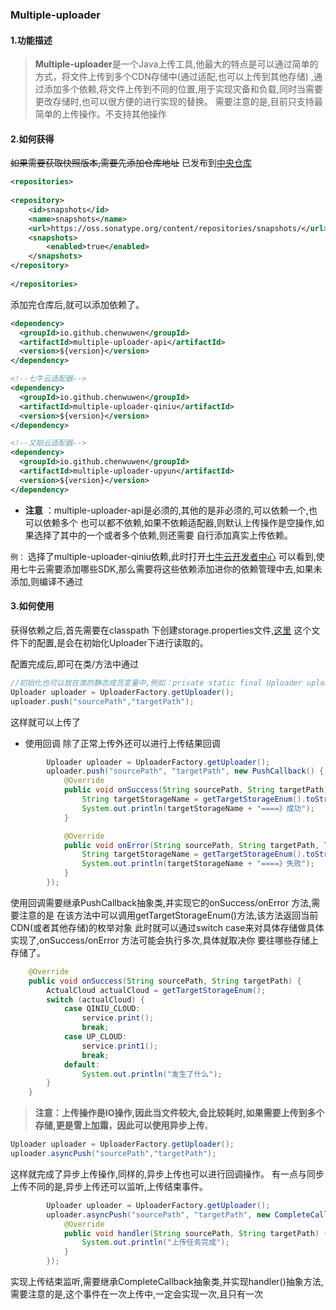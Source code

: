 ### Multiple-uploader

#### 1.功能描述
>**Multiple-uploader**是一个Java上传工具,他最大的特点是可以通过简单的方式，将文件上传到多个CDN存储中(通过适配,也可以上传到其他存储)
,通过添加多个依赖,将文件上传到不同的位置,用于实现灾备和负载,同时当需要更改存储时,也可以很方便的进行实现的替换。
需要注意的是,目前只支持最简单的上传操作。不支持其他操作

#### 2.如何获得
~~如果需要获取快照版本,需要先添加仓库地址~~  已发布到[中央仓库](https://mvnrepository.com/chenwuwen)
```xml
<repositories>
 
<repository>
    <id>snapshots</id>
    <name>snapshots</name>
    <url>https://oss.sonatype.org/content/repositories/snapshots/</url>
    <snapshots>
        <enabled>true</enabled>
    </snapshots>
</repository>
 
</repositories>
```
添加完仓库后,就可以添加依赖了。

```xml
<dependency>
  <groupId>io.github.chenwuwen</groupId>
  <artifactId>multiple-uploader-api</artifactId>
  <version>${version}</version>
</dependency>

<!--七牛云适配器-->
<dependency>
  <groupId>io.github.chenwuwen</groupId>
  <artifactId>multiple-uploader-qiniu</artifactId>
  <version>${version}</version>
</dependency>

<!--又拍云适配器-->
<dependency>
  <groupId>io.github.chenwuwen</groupId>
  <artifactId>multiple-uploader-upyun</artifactId>
  <version>${version}</version>
</dependency>

```

- **注意** ：multiple-uploader-api是必须的,其他的是非必须的,可以依赖一个,也可以依赖多个
也可以都不依赖,如果不依赖适配器,则默认上传操作是空操作,如果选择了其中的一个或者多个依赖,则还需要
自行添加真实上传依赖。

`例：`
选择了multiple-uploader-qiniu依赖,此时打开[七牛云开发者中心](https://developer.qiniu.com/kodo/sdk/1239/java)
可以看到,使用七牛云需要添加哪些SDK,那么需要将这些依赖添加进你的依赖管理中去,如果未添加,则编译不通过


#### 3.如何使用
获得依赖之后,首先需要在classpath 下创建storage.properties文件,[这里](https://github.com/chenwuwen/multiple-uploader/blob/master/storage.properties)
这个文件下的配置,是会在初始化Uploader下进行读取的。

配置完成后,即可在类/方法中通过

```java
//初始化也可以放在类的静态成员变量中,例如：private static final Uploader uploader = UploaderFactory.getUploader();
Uploader uploader = UploaderFactory.getUploader();
uploader.push("sourcePath","targetPath");
```

这样就可以上传了

- 使用回调
除了正常上传外还可以进行上传结果回调
```java
        Uploader uploader = UploaderFactory.getUploader();
        uploader.push("sourcePath", "targetPath", new PushCallback() {
            @Override
            public void onSuccess(String sourcePath, String targetPath) {
                String targetStorageName = getTargetStorageEnum().toString();
                System.out.println(targetStorageName + "====》成功");
            }

            @Override
            public void onError(String sourcePath, String targetPath, Throwable throwable) {
                String targetStorageName = getTargetStorageEnum().toString();
                System.out.println(targetStorageName + "====》失败");
            }
        });
```

使用回调需要继承PushCallback抽象类,并实现它的onSuccess/onError 方法,需要注意的是
在该方法中可以调用getTargetStorageEnum()方法,该方法返回当前CDN(或者其他存储)的枚举对象
此时就可以通过switch case来对具体存储做具体实现了,onSuccess/onError 方法可能会执行多次,具体就取决你
要往哪些存储上存储了。
```java
    @Override
    public void onSuccess(String sourcePath, String targetPath) {
        ActualCloud actualCloud = getTargetStorageEnum();
        switch (actualCloud) {
            case QINIU_CLOUD:
                service.print();
                break;
            case UP_CLOUD:
                service.print1();
                break;
            default:
                System.out.println("发生了什么");
        }
    }
```

> **注意：**上传操作是IO操作,因此当文件较大,会比较耗时,如果需要上传到多个存储,更是雪上加霜，因此可以使用**异步上传**。

```java
Uploader uploader = UploaderFactory.getUploader();
uploader.asyncPush("sourcePath","targetPath");
```
这样就完成了异步上传操作,同样的,异步上传也可以进行回调操作。
有一点与同步上传不同的是,异步上传还可以监听,上传结束事件。
```java
        Uploader uploader = UploaderFactory.getUploader();
        uploader.asyncPush("sourcePath", "targetPath", new CompleteCallback("sourcePath","targetPath") {
            @Override
            public void handler(String sourcePath, String targetPath) {
                System.out.println("上传任务完成");
            }
        });
```
实现上传结束监听,需要继承CompleteCallback抽象类,并实现handler()抽象方法,需要注意的是,这个事件在一次上传中,一定会实现一次,且只有一次
